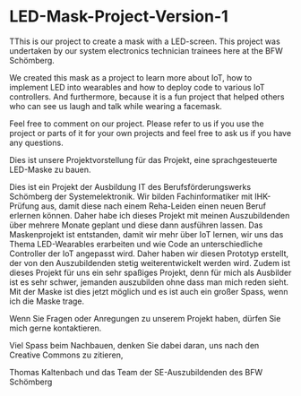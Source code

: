 # LED-Mask-Project-Version-1
TThis is our project to create a mask with a LED-screen. This project was undertaken by our system electronics technician trainees here at the BFW Schömberg.

We created this mask as a project to learn more about IoT, how to implement LED into wearables and how to deploy code to various IoT controllers. 
And furthermore, because it is a fun project that helped others who can see us laugh and talk while wearing a facemask.

Feel free to comment on our project. Please refer to us if you use the project or parts of it for your own projects and feel free to ask us if you have any questions.

Dies ist unsere Projektvorstellung für das Projekt, eine sprachgesteuerte LED-Maske zu bauen.

Dies ist ein Projekt der Ausbildung IT des Berufsförderungswerks Schömberg der Systemelektronik. 
Wir bilden Fachinformatiker mit IHK-Prüfung aus, damit diese nach einem Reha-Leiden einen neuen Beruf erlernen können. 
Daher habe ich dieses Projekt mit meinen Auszubildenden über mehrere Monate geplant und diese dann ausführen lassen. 
Das Maskenprojekt ist entstanden, damit wir mehr über IoT lernen, wir uns das Thema LED-Wearables erarbeiten 
und wie Code an unterschiedliche Controller der IoT angepasst wird. Daher haben wir diesen Prototyp erstellt, der von den Auszubildenden stetig weiterentwickelt werden wird. 
Zudem ist dieses Projekt für uns ein sehr spaßiges Projekt, denn für mich als Ausbilder ist es sehr schwer, 
jemanden auszubilden ohne dass man mich reden sieht. Mit der Maske ist dies jetzt möglich und es ist auch ein großer Spass, wenn ich die Maske trage.

Wenn Sie Fragen oder Anregungen zu unserem Projekt haben, dürfen Sie mich gerne kontaktieren.

Viel Spass beim Nachbauen, denken Sie dabei daran, uns nach den Creative Commons zu zitieren,

Thomas Kaltenbach und das Team der SE-Auszubildenden des BFW Schömberg
